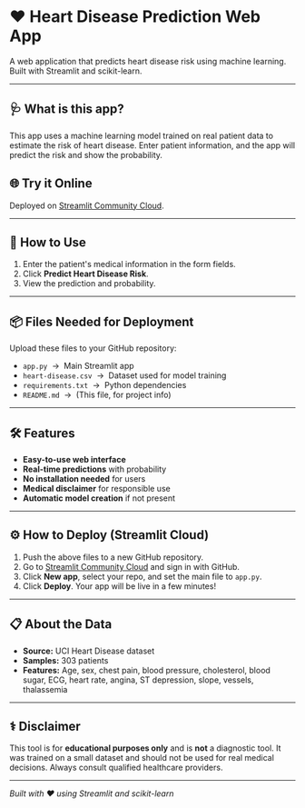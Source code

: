# ❤️ Heart Disease Prediction Web App

A web application that predicts heart disease risk using machine learning. Built with Streamlit and scikit-learn.

---

## 🩺 What is this app?
This app uses a machine learning model trained on real patient data to estimate the risk of heart disease. Enter patient information, and the app will predict the risk and show the probability.

## 🌐 Try it Online
Deployed on [Streamlit Community Cloud](https://m-f-tushar-heart-disease-prediction-web-app-app-hwx2ii.streamlit.app/).

---

## 🚀 How to Use
1. Enter the patient's medical information in the form fields.
2. Click **Predict Heart Disease Risk**.
3. View the prediction and probability.

---

## 📦 Files Needed for Deployment
Upload these files to your GitHub repository:
- `app.py` &nbsp;→&nbsp; Main Streamlit app
- `heart-disease.csv` &nbsp;→&nbsp; Dataset used for model training
- `requirements.txt` &nbsp;→&nbsp; Python dependencies
- `README.md` &nbsp;→&nbsp; (This file, for project info)

---

## 🛠️ Features
- **Easy-to-use web interface**
- **Real-time predictions** with probability
- **No installation needed** for users
- **Medical disclaimer** for responsible use
- **Automatic model creation** if not present

---

## ⚙️ How to Deploy (Streamlit Cloud)
1. Push the above files to a new GitHub repository.
2. Go to [Streamlit Community Cloud](https://streamlit.io/cloud) and sign in with GitHub.
3. Click **New app**, select your repo, and set the main file to `app.py`.
4. Click **Deploy**. Your app will be live in a few minutes!

---

## 📋 About the Data
- **Source:** UCI Heart Disease dataset
- **Samples:** 303 patients
- **Features:** Age, sex, chest pain, blood pressure, cholesterol, blood sugar, ECG, heart rate, angina, ST depression, slope, vessels, thalassemia

---

## ⚕️ Disclaimer
This tool is for **educational purposes only** and is **not** a diagnostic tool. It was trained on a small dataset and should not be used for real medical decisions. Always consult qualified healthcare providers.

---

*Built with ❤️ using Streamlit and scikit-learn*
